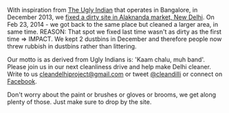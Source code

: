 With inspiration from [The Ugly Indian](http://www.theuglyindian.com/) that operates in Bangalore, in December 2013, we [fixed a dirty site in Alaknanda market, New Delhi](http://www.youtube.com/watch?v=1oZtedS_s-A). On Feb 23, 2014 - we got back to the same place but cleaned a larger area, in same time. REASON: That spot we fixed last time wasn't as dirty as the first time => IMPACT. We kept 2 dustbins in December and therefore people now threw rubbish in dustbins rather than littering.

Our motto is as derived from Ugly Indians is: 'Kaam chalu, muh band'.
Please join us in our next cleanliness drive and help make Delhi cleaner. Write to us [cleandelhiproject@gmail.com](mailto:cleandelhiproject@gmail.com) or tweet [@cleandilli](https://twitter.com/cleandilli) or connect on [Facebook](https://www.facebook.com/cleandelhiproject).

Don't worry about the paint or brushes or gloves or brooms, we get along plenty of those. Just make sure to drop by the site.
